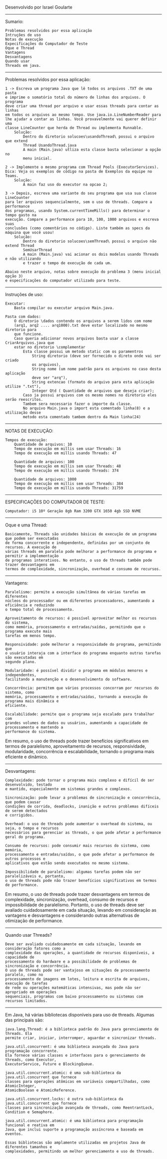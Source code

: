 Desenvolvido por Israel Goularte

---

Sumario:

    Problemas resolvidos por essa aplicação
    Intruções de uso
    Notas de execução
    Expecificações do Computador de Teste
    Oque e Thread
    Vantagens
    Desvantagens
    Quando usar
    Threads em java.


---

Problemas resolvidos por essa aplicação: 

    1 -> Escreva um programa Java que lê todos os arquivos .TXT de uma pasta
    e imprime o somatório total do número de linhas dos arquivos. O programa
    deve criar uma thread por arquivo e usar essas threads para contar as linhas
    em todos os arquivos ao mesmo tempo. Use java.io.LineNumberReader para 
    lhe ajudar a contar as linhas. Você provavelmente vai querer definir uma 
    classe LineCounter que herda de Thread ou implementa Runnable.
        Solução:
            Dentro do diretorio solucoes\usandoThread\ possui o arquivo que extend
            Thread UsandoThread.java
            A main (Main.java) utliza esta classe basta selecionar a opção no
            menu inicial.

    2 -> Implemente o mesmo programa com Thread Pools (ExecutorServices). 
    Dica: Veja os exemplos de código na pasta de Exemplos da equipe no Teams.
        Solução:
            A main faz uso do executor na opcao 2;

    3 -> Depois, escreva uma variante do seu programa que usa sua classe LineCounter
    para ler arquivos sequencialmente, sem o uso de threads. Compare a performance
    dos programas, usando System.currentTimeMills() para determinar o tempo gasto na
    execução. Compare a performance para 10, 100, 1000 arquivos e escreva suas
    conclusões (como comentários no código). Liste também as specs da máquina que você usou!
        Solução:
            Dentro do diretorio solucoes\semThread\ possui o arquivo não extend Thread
            SemUsarThread
            A main (Main.java) vai acionar os dois modelos usando Threads e não utilizando
            e trazer o tempo de execução de cada um.

    Abaixo neste arquivo, notas sobre execução do problema 3 (menu inicial opção 3)
    e especificações do computador utilizado para teste.

---

Instruções de uso:

    Executar: 
        Basta compilar ou executar arquivo Main.java.

    Pasta com dados:
        O diretorio \dados contendo os arquivos a serem lidos com nome 
        (arq1, arq2 .... arq1000).txt deve estar localizado no mesmo diretorio para
        que funcione.
        Caso queria adicionar novos arquivos basta usar a classe CriarArquivos.java que
        estar no diretorio \complementar
            Esta classe possui um metodo static com os paramentros 
                String diretorio (deve ser fornecido o direto onde vai ser criado 
                os arquivos),
                String nome (um nome padrão para os arquivos no caso desta aplicação 
                deve ser "arq"),
                String extencao (formato do arquivo para esta aplicação utilize ".txt"),
                Integer Qtd ( Quantidade de arquivos que deseja criar);
            Caso ja possui arquivos com os mesmo nomes no diretorio eles serão reescritos.
            Tambem sera necessario fazer o importe da classe.
            No arquivo Main.java o import esta comentado linha(8) e a utilização desse 
            metodo esta comentado tambem dentro da Main linha(24)

---

NOTAS DE EXECUÇÃO:

    Tempos de execução:
        Quantidade de arquivos: 10
        Tempo de execução em millis sem usar Threads: 16
        Tempo de execução em millis usando Threads: 47

        Quantidade de arquivos: 100
        Tempo de execução em millis sem usar Threads: 48
        Tempo de execução em millis usando Threads: 374

        Quantidade de arquivos: 1000
        Tempo de execução em millis sem usar Threads: 384
        Tempo de execução em millis usando Threads: 31759

---

ESPECIFICAÇÕES DO COMPUTADOR DE TESTE:

    Computador: i5 10º Geração 8gb Ram 3200 GTX 1650 4gb SSD NVME

---

Oque e uma Thread:

    Basicamente, Threads são unidades básicas de execução de um programa que podem ser executadas 
    de forma concorrente e independente, definidas por um conjunto de recursos. A execução de 
    várias threads em paralelo pode melhorar a performance do programa e permitir a implementação 
    de programas interativos. No entanto, o uso de threads também pode trazer desvantagens em 
    termos de complexidade, sincronização, overhead e consumo de recursos.

---

Vantagens:

    Paralelismo: permite a execução simultânea de várias tarefas em diferentes
    núcleos do processador ou em diferentes processadores, aumentando a eficiência e reduzindo
    o tempo total de processamento.

    Aproveitamento de recursos: é possível aproveitar melhor os recursos do sistema,
    como memória, processamento e entradas/saídas, permitindo que o programa execute mais
    tarefas em menos tempo.

    Responsividade: pode melhorar a responsividade do programa, permitindo que
    o usuário interaja com a interface do programa enquanto outras tarefas são executadas em 
    segundo plano.

    Modularidade: é possível dividir o programa em módulos menores e independentes, 
    facilitando a manutenção e o desenvolvimento do software.

    Concorrência: permitem que vários processos concorram por recursos do sistema, como 
    memória, processamento e entradas/saídas, tornando a execução do programa mais dinâmica e 
    eficiente.

    Escalabilidade: permite que o programa seja escalado para trabalhar com 
    grandes volumes de dados ou usuários, aumentando a capacidade de processamento e mantendo a 
    performance do sistema.

Em resumo, o uso de threads pode trazer benefícios significativos em termos de paralelismo, 
aproveitamento de recursos, responsividade, modularidade, concorrência e escalabilidade, 
tornando o programa mais eficiente e dinâmico.

---

Desvantagens:

    Complexidade: pode tornar o programa mais complexo e difícil de ser desenvolvido, testado 
    e mantido, especialmente em sistemas grandes e complexos.

    Sincronização: pode levar a problemas de sincronização e concorrência, que podem causar 
    condições de corrida, deadlocks, inanição e outros problemas difíceis de serem detectados 
    e corrigidos.

    Overhead: o uso de threads pode aumentar o overhead do sistema, ou seja, o tempo e recursos 
    necessários para gerenciar as threads, o que pode afetar a performance geral do programa.

    Consumo de recursos: pode consumir mais recursos do sistema, como memória, 
    processamento e entradas/saídas, o que pode afetar a performance de outros processos e 
    aplicativos que estão sendo executados no mesmo sistema.

    Impossibilidade de paralelismo: algumas tarefas podem não ser paralelizáveis e, portanto, 
    o uso de threads pode não trazer benefícios significativos em termos de performance.

Em resumo, o uso de threads pode trazer desvantagens em termos de complexidade, sincronização, 
overhead, consumo de recursos e impossibilidade de paralelismo. Portanto, o uso de threads deve 
ser avaliado cuidadosamente em cada situação, levando em consideração as vantagens e desvantagens 
e considerando outras alternativas de otimização de performance.

---

Quando usar Threads?

    Deve ser avaliado cuidadosamente em cada situação, levando em consideração fatores como a 
    complexidade das operações, a quantidade de recursos disponíveis, a capacidade de 
    processamento do hardware e a possibilidade de problemas de sincronização e concorrência. 
    O uso de threads pode ser vantajoso em situações de processamento paralelo, como no 
    processamento de imagens em lotes, leitura e escrita de arquivos, execução de tarefas 
    de rede ou operações matemáticas intensivas, mas pode não ser apropriado em operações 
    sequenciais, programas com baixo processamento ou sistemas com recursos limitados.

---

Em Java, há várias bibliotecas disponíveis para uso de threads. Algumas das principais são:

    java.lang.Thread: é a biblioteca padrão do Java para gerenciamento de threads. Ela 
    permite criar, iniciar, interromper, aguardar e sincronizar threads.

    java.util.concurrent: é uma biblioteca avançada do Java para programação concorrente. 
    Ela fornece várias classes e interfaces para o gerenciamento de threads, como Executor, 
    ExecutorService, Future e BlockingQueue.

    java.util.concurrent.atomic: é uma sub-biblioteca da java.util.concurrent que fornece 
    classes para operações atômicas em variáveis compartilhadas, como AtomicInteger, 
    AtomicBoolean e AtomicReference.

    java.util.concurrent.locks: é outra sub-biblioteca da java.util.concurrent que fornece 
    classes para sincronização avançada de threads, como ReentrantLock, Condition e Semaphore.

    java.util.concurrent.atomic: é uma biblioteca para programação funcional e reativa em 
    Java, que inclui suporte a programação assíncrona e baseada em eventos.

    Essas bibliotecas são amplamente utilizadas em projetos Java de diferentes tamanhos e 
    complexidades, permitindo um melhor gerenciamento e uso de threads.